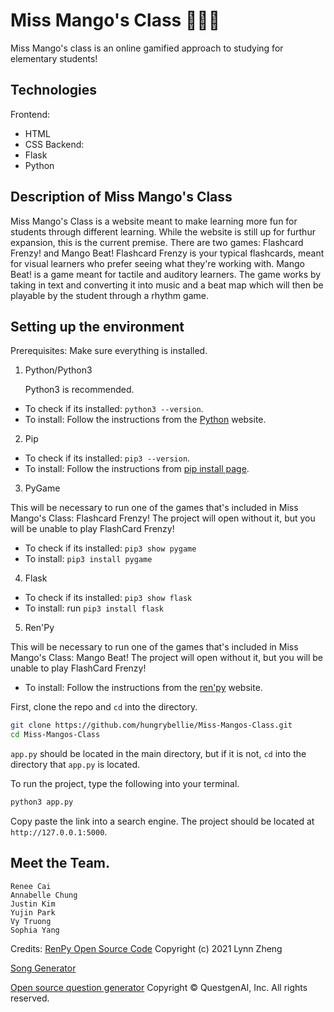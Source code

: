 # Miss Mango's Class 🥭👩‍🏫

Miss Mango's class is an online gamified approach to studying for elementary students! 

## Technologies
Frontend: 
- HTML
- CSS
Backend:
- Flask
- Python

## Description of Miss Mango's Class

Miss Mango's Class is a website meant to make learning more fun for students through different learning. While the website is still up for furthur expansion, this is the current premise. 
There are two games: Flashcard Frenzy! and Mango Beat! Flashcard Frenzy is your typical flashcards, meant for visual learners who prefer seeing what they're working with. Mango Beat! is a game meant for tactile and auditory learners. The game works by taking in text and converting it into music and a beat map which will then be playable by the student through a rhythm game.

## Setting up the environment
Prerequisites: Make sure everything is installed. 
1. Python/Python3
   
   Python3 is recommended.
- To check if its installed: `python3 --version`.  
- To install: Follow the instructions from the [Python](https://www.python.org/) website. 
2. Pip
- To check if its installed: `pip3 --version`.
- To install: Follow the instructions from [pip install page](https://pip.pypa.io/en/stable/installation/).
3. PyGame

  This will be necessary to run one of the games that's included in Miss Mango's Class: Flashcard Frenzy! The project will open without it, but you will be unable to play FlashCard Frenzy!
- To check if its installed: `pip3 show pygame`
- To install: `pip3 install pygame`
4. Flask
- To check if its installed: `pip3 show flask`
- To install: run `pip3 install flask`
5. Ren'Py
  
  This will be necessary to run one of the games that's included in Miss Mango's Class: Mango Beat! The project will open without it, but you will be unable to play FlashCard Frenzy!
- To install: Follow the instructions from the [ren'py](https://www.renpy.org/latest.html) website.

First, clone the repo and `cd` into the directory.

```bash
git clone https://github.com/hungrybellie/Miss-Mangos-Class.git
cd Miss-Mangos-Class
```
`app.py` should be located in the main directory, but if it is not, `cd` into the directory that `app.py` is located.

To run the project, type the following into your terminal. 
```bash
python3 app.py
```
Copy paste the link into a search engine. The project should be located at `http://127.0.0.1:5000`.

## Meet the Team.
```
Renee Cai
Annabelle Chung
Justin Kim
Yujin Park
Vy Truong
Sophia Yang
```
Credits:
[RenPy Open Source Code](https://github.com/RuolinZheng08/renpy-rhythm?tab=readme-ov-file)
Copyright (c) 2021 Lynn Zheng

[Song Generator](https://www.riffit.com/song-api)

[Open source question generator](https://www.questgen.ai/ )
Copyright © QuestgenAI, Inc. All rights reserved.



